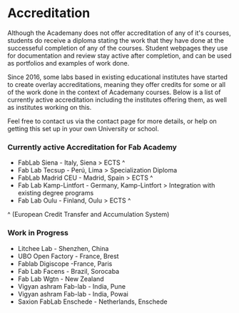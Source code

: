 # Accreditation

Although the Academany does not offer accreditation of any of it's courses, students do receive a diploma stating the work that they have done at the successeful completion of any of the courses. Student webpages they use for documentation and review stay active after completion, and can be used as portfolios and examples of work done.

Since 2016, some labs based in existing educational institutes have started to create overlay accreditations, meaning they offer credits for some or all of the work done in the context of Academany courses. Below is a list of currently active accreditation including the institutes offering them, as well as institutes working on this.

Feel free to contact us via the contact page for more details, or help on getting this set up in your own University or school.

### Currently active Accreditation for Fab Academy

* FabLab Siena	- Italy, Siena > ECTS ^
* Fab Lab Tecsup - 	Perú, Lima > Specialization Diploma
* FabLab Madrid CEU	- Madrid, Spain > ECTS ^
* Fab Lab Kamp-Lintfort	- Germany, Kamp-Lintfort > Integration with existing degree programs
* Fab Lab Oulu -	Finland, Oulu > ECTS ^  

 ^ (European Credit Transfer and Accumulation System)

### Work in Progress

* Litchee Lab	- Shenzhen, China
* UBO Open Factory - France, Brest
* Fablab Digiscope -France, Paris
* Fab Lab Facens	- Brazil, Sorocaba
* Fab Lab Wgtn	- New Zealand
* Vigyan ashram Fab-lab	- India, Pune
* Vigyan ashram Fab-lab	- India, Powai
* Saxion FabLab Enschede	- Netherlands, Enschede
